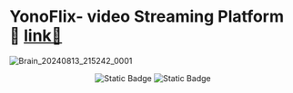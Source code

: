 # YonoFlix- video Streaming Platform 🎄 [link🔗](https://yonoflix.web.app/)

![Brain_20240813_215242_0001](https://github.com/user-attachments/assets/a71ad08b-60d5-453f-8210-0500d4cb50da)

<p align="center">
<img alt="Static Badge" src="https://img.shields.io/badge/React-blue?logo=react">
<img alt="Static Badge" src="https://img.shields.io/badge/Tailwind-black?logo=tailwindcss">


  
</p>
